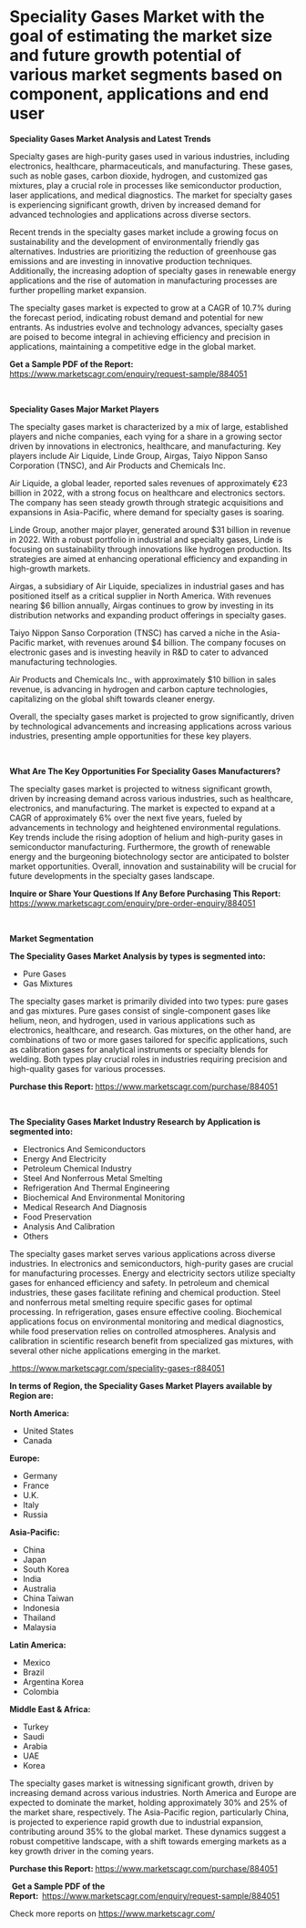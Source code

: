 <p><h1>Speciality Gases Market with the goal of estimating the market size and future growth potential of various market segments based on component, applications and end user</h1></p><p><strong>Speciality Gases Market Analysis and Latest Trends</strong></p>
<p><p>Specialty gases are high-purity gases used in various industries, including electronics, healthcare, pharmaceuticals, and manufacturing. These gases, such as noble gases, carbon dioxide, hydrogen, and customized gas mixtures, play a crucial role in processes like semiconductor production, laser applications, and medical diagnostics. The market for specialty gases is experiencing significant growth, driven by increased demand for advanced technologies and applications across diverse sectors.</p><p>Recent trends in the specialty gases market include a growing focus on sustainability and the development of environmentally friendly gas alternatives. Industries are prioritizing the reduction of greenhouse gas emissions and are investing in innovative production techniques. Additionally, the increasing adoption of specialty gases in renewable energy applications and the rise of automation in manufacturing processes are further propelling market expansion.</p><p>The specialty gases market is expected to grow at a CAGR of 10.7% during the forecast period, indicating robust demand and potential for new entrants. As industries evolve and technology advances, specialty gases are poised to become integral in achieving efficiency and precision in applications, maintaining a competitive edge in the global market.</p></p>
<p><strong>Get a Sample PDF of the Report:&nbsp;</strong> <a href="https://www.marketscagr.com/enquiry/request-sample/884051?utm_campaign=1848&utm_medium=2&utm_source=Github&utm_content=ia&utm_term=05032025&utm_id=speciality-gases">https://www.marketscagr.com/enquiry/request-sample/884051</a></p>
<p>&nbsp;</p>
<p><strong>Speciality Gases Major Market Players</strong></p>
<p><p>The specialty gases market is characterized by a mix of large, established players and niche companies, each vying for a share in a growing sector driven by innovations in electronics, healthcare, and manufacturing. Key players include Air Liquide, Linde Group, Airgas, Taiyo Nippon Sanso Corporation (TNSC), and Air Products and Chemicals Inc.</p><p>Air Liquide, a global leader, reported sales revenues of approximately €23 billion in 2022, with a strong focus on healthcare and electronics sectors. The company has seen steady growth through strategic acquisitions and expansions in Asia-Pacific, where demand for specialty gases is soaring.</p><p>Linde Group, another major player, generated around $31 billion in revenue in 2022. With a robust portfolio in industrial and specialty gases, Linde is focusing on sustainability through innovations like hydrogen production. Its strategies are aimed at enhancing operational efficiency and expanding in high-growth markets.</p><p>Airgas, a subsidiary of Air Liquide, specializes in industrial gases and has positioned itself as a critical supplier in North America. With revenues nearing $6 billion annually, Airgas continues to grow by investing in its distribution networks and expanding product offerings in specialty gases.</p><p>Taiyo Nippon Sanso Corporation (TNSC) has carved a niche in the Asia-Pacific market, with revenues around $4 billion. The company focuses on electronic gases and is investing heavily in R&D to cater to advanced manufacturing technologies.</p><p>Air Products and Chemicals Inc., with approximately $10 billion in sales revenue, is advancing in hydrogen and carbon capture technologies, capitalizing on the global shift towards cleaner energy.</p><p>Overall, the specialty gases market is projected to grow significantly, driven by technological advancements and increasing applications across various industries, presenting ample opportunities for these key players.</p></p>
<p>&nbsp;</p>
<p><strong>What Are The Key Opportunities For Speciality Gases Manufacturers?</strong></p>
<p><p>The specialty gases market is projected to witness significant growth, driven by increasing demand across various industries, such as healthcare, electronics, and manufacturing. The market is expected to expand at a CAGR of approximately 6% over the next five years, fueled by advancements in technology and heightened environmental regulations. Key trends include the rising adoption of helium and high-purity gases in semiconductor manufacturing. Furthermore, the growth of renewable energy and the burgeoning biotechnology sector are anticipated to bolster market opportunities. Overall, innovation and sustainability will be crucial for future developments in the specialty gases landscape.</p></p>
<p><strong>Inquire or Share Your Questions If Any Before Purchasing This Report:</strong> <a href="https://www.marketscagr.com/enquiry/pre-order-enquiry/884051?utm_campaign=1848&utm_medium=2&utm_source=Github&utm_content=ia&utm_term=05032025&utm_id=speciality-gases">https://www.marketscagr.com/enquiry/pre-order-enquiry/884051</a></p>
<p>&nbsp;</p>
<p><strong>Market Segmentation</strong></p>
<p><strong>The Speciality Gases Market Analysis by types is segmented into:</strong></p>
<p><ul><li>Pure Gases</li><li>Gas Mixtures</li></ul></p>
<p><p>The specialty gases market is primarily divided into two types: pure gases and gas mixtures. Pure gases consist of single-component gases like helium, neon, and hydrogen, used in various applications such as electronics, healthcare, and research. Gas mixtures, on the other hand, are combinations of two or more gases tailored for specific applications, such as calibration gases for analytical instruments or specialty blends for welding. Both types play crucial roles in industries requiring precision and high-quality gases for various processes.</p></p>
<p><strong>Purchase this Report:&nbsp;</strong><a href="https://www.marketscagr.com/purchase/884051?utm_campaign=1848&utm_medium=2&utm_source=Github&utm_content=ia&utm_term=05032025&utm_id=speciality-gases">https://www.marketscagr.com/purchase/884051</a></p>
<p>&nbsp;</p>
<p><strong>The Speciality Gases Market Industry Research by Application is segmented into:</strong></p>
<p><ul><li>Electronics And Semiconductors</li><li>Energy And Electricity</li><li>Petroleum Chemical Industry</li><li>Steel And Nonferrous Metal Smelting</li><li>Refrigeration And Thermal Engineering</li><li>Biochemical And Environmental Monitoring</li><li>Medical Research And Diagnosis</li><li>Food Preservation</li><li>Analysis And Calibration</li><li>Others</li></ul></p>
<p><p>The specialty gases market serves various applications across diverse industries. In electronics and semiconductors, high-purity gases are crucial for manufacturing processes. Energy and electricity sectors utilize specialty gases for enhanced efficiency and safety. In petroleum and chemical industries, these gases facilitate refining and chemical production. Steel and nonferrous metal smelting require specific gases for optimal processing. In refrigeration, gases ensure effective cooling. Biochemical applications focus on environmental monitoring and medical diagnostics, while food preservation relies on controlled atmospheres. Analysis and calibration in scientific research benefit from specialized gas mixtures, with several other niche applications emerging in the market.</p></p>
<p><a href="https://www.marketscagr.com/speciality-gases-r884051?utm_campaign=1848&utm_medium=2&utm_source=Github&utm_content=ia&utm_term=05032025&utm_id=speciality-gases">&nbsp;https://www.marketscagr.com/speciality-gases-r884051</a></p>
<p><strong>In terms of Region, the Speciality Gases Market Players available by Region are:</strong></p>
<p>
    <p> <strong> North America: </strong>
        <ul>
            <li>United States</li>
            <li>Canada</li>
        </ul>
        </p> 
    <p> <strong> Europe: </strong>
        <ul>
            <li>Germany</li>
            <li>France</li>
            <li>U.K.</li>
            <li>Italy</li>
            <li>Russia</li>
        </ul>
        </p> 
    <p> <strong> Asia-Pacific: </strong>
        <ul>
            <li>China</li>
            <li>Japan</li>
            <li>South Korea</li>
            <li>India</li>
            <li>Australia</li>
            <li>China Taiwan</li>
            <li>Indonesia</li>
            <li>Thailand</li>
            <li>Malaysia</li>
        </ul>
        </p> 
    <p> <strong> Latin America: </strong>
        <ul>
            <li>Mexico</li>
            <li>Brazil</li>
            <li>Argentina Korea</li>
            <li>Colombia</li>
        </ul>
        </p> 
    <p> <strong> Middle East & Africa: </strong>
        <ul>
            <li>Turkey</li>
            <li>Saudi</li>
            <li>Arabia</li>
            <li>UAE</li>
            <li>Korea</li>
        </ul>
    </p>
    </p>
<p><p>The specialty gases market is witnessing significant growth, driven by increasing demand across various industries. North America and Europe are expected to dominate the market, holding approximately 30% and 25% of the market share, respectively. The Asia-Pacific region, particularly China, is projected to experience rapid growth due to industrial expansion, contributing around 35% to the global market. These dynamics suggest a robust competitive landscape, with a shift towards emerging markets as a key growth driver in the coming years.</p></p>
<p><strong>Purchase this Report: </strong><a href="https://www.marketscagr.com/purchase/884051?utm_campaign=1848&utm_medium=2&utm_source=Github&utm_content=ia&utm_term=05032025&utm_id=speciality-gases">https://www.marketscagr.com/purchase/884051</a></p>
<p>&nbsp;<strong>Get a Sample PDF of the Report:&nbsp;&nbsp;</strong><a href="https://www.marketscagr.com/enquiry/request-sample/884051?utm_campaign=1848&utm_medium=2&utm_source=Github&utm_content=ia&utm_term=05032025&utm_id=speciality-gases">https://www.marketscagr.com/enquiry/request-sample/884051</a></p>
<p><strong></strong></p>
<p>Check more reports on <a href="https://www.marketscagr.com/?utm_campaign=1848&utm_medium=2&utm_source=Github&utm_content=ia&utm_term=05032025&utm_id=speciality-gases">https://www.marketscagr.com/</a></p>
